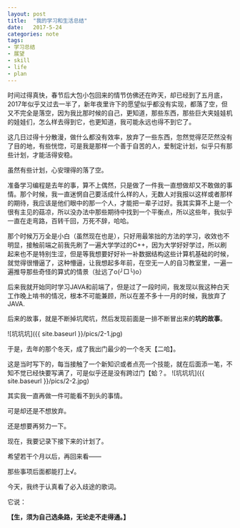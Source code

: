 ```yaml
---
layout: post
title:  "我的学习和生活总结"
date:   2017-5-24
categories: note
tags:
- 学习总结
- 展望
- skill
- life
- plan
---
```

时间过得真快，春节后大包小包回来的情节仿佛还在昨天，却已经到了五月底，2017年似乎又过去一半了，新年夜里许下的愿望似乎都没有实现，都落了空，但又不完全是落空，因为我比那时候的自己，更知道，那些东西，那些巨大夹娃娃机的娃娃们，怎么样去得到它，也更知道，我可能永远也得不到它了。

这几日过得十分散漫，做什么都没有效率，放弃了一些东西，忽然觉得茫茫然没有了目的地，有些恍惚，可是我是那样一个善于自苦的人，爱制定计划，似乎只有那些计划，才能活得安稳。

虽然有些计划，心安理得的落了空。

准备学习编程是去年的事，算不上偶然，只是做了一件我一直想做却又不敢做的事情。那个时候，我一直迷惘自己要活成什么样的人，无数人对我报以这样或者那样的期待，我应该是他们眼中的那一个人，才能把一辈子过好。我其实算不上是一个很有主见的菇凉，所以没办法中那些期待中找到一个平衡点，所以这些年，我似乎一直在走弯路，百转千回，万死不辞，哈哈。

那个时候万万全是小白（虽然现在也是），只好用最笨拙的方法的学习，收效也不明显，接触前端之前我先刷了一遍大学学过的C++，因为大学好好学过，所以刷起来也不是特别生涩，但是等我想要好好补一补数据结构这些计算机基础的时候，就觉得很懵逼了，这种懵逼，让我想起多年前，在空无一人的自习教室里，一遍一遍推导那些奇怪的算式的情景（扯远了o(╯□╰)o）

后来我就开始同时学习JAVA和前端了，但是过了一段时间，我发现以我这种白天工作晚上啃书的情况，根本不可能兼顾，所以在差不多十一月的时候，我放弃了JAVA.

后来的故事，就是不断掉坑爬坑，然后发现前面是一排不断冒出来的<strong>坑的故事</strong>。

![坑坑坑]({{ site.baseurl }}/pics/2-1.jpg)

于是，去年的那个冬天，成了我出门最少的一个冬天【二哈】。

这是当时写下的，每当接触了一个新知识或者点亮一个技能，就在后面添一笔，不知不觉已经快要写满了，可是似乎还是没有跨过门【蛤？。
![坑坑坑]({{ site.baseurl }}/pics/2-2.jpg)

其实我一直再做一件可能看不到头的事情。

可是却还是不想放弃。

还是想要再努力一下。

现在，我要记录下接下来的计划了。

希望若干个月以后，再回来看——

那些事项后面都能打上√。

今天，我终于认真看了必入歧途的歌词。

它说：



<strong>【生，须为自己选条路，无论走不走得通。】</strong>


